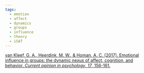 ```yaml
---
tags:
  - emotion
  - affect
  - dynamics
  - groups
  - influence
  - theory
  - iSAT
---
```


[van Kleef, G. A., Heerdink, M. W., & Homan, A. C. (2017). Emotional influence in groups: the dynamic nexus of affect, cognition, and behavior. _Current opinion in psychology_, _17_, 156-161.](https://www.sciencedirect.com/science/article/pii/S2352250X16302135?casa_token=qTIq9YzEHYoAAAAA:DxQciAj5v69QABAxk6GOowmdN0y7y-FkDvxLibeoR7SoqbTa0QTEBIDfoyT3cTxXJpooWVjcnQ)